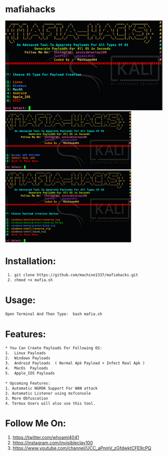 # mafiahacks

<img src="images/m1.png" width="500"> <img src="images/md1.png" width="400">
<img src="images/mw1.png" width="400">


# Installation:
     1. git clone https://github.com/machine1337/mafiahacks.git
     2. chmod +x mafia.sh

# Usage:
    Open Terminal And Then Type:  bash mafia.sh
    
# Features:
    * You Can Create Payloads For Following OS:
    1.  Linux Payloads
    2.  Windows Payloads
    3.  Android Payloads  ( Normal Apk Payload + Infect Real Apk )
    4.  MacOs  Payloads
    5.  Apple_IOS Payloads
    
    * Upcoming Features:
    1. Automatic NGROK Support For WAN attack
    2. Automatic Listener using msfconsole
    3. More Obfuscation
    4. Termux Users will also use this tool.
    
#  Follow Me On:
    
  1. https://twitter.com/whoami4041 
  2. https://instagram.com/invisibleclay100 
  3. https://www.youtube.com/channel/UCC_aPnmV_zGfdwktCFE9cPQ 
